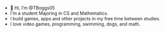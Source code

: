 - 👋 Hi, I’m @TBoggs05
- I'm a student Majoring in CS and Mathematics.
-  I build games, apps and other projects in my free time between studies.
-  I love video games, programming, swimming, dogs, and math.
